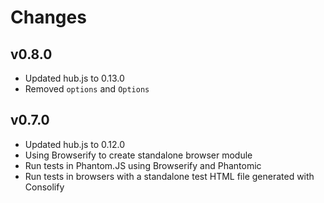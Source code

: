 # Changes

## v0.8.0

- Updated hub.js to 0.13.0
- Removed `options` and `Options`

## v0.7.0

- Updated hub.js to 0.12.0
- Using Browserify to create standalone browser module
- Run tests in Phantom.JS using Browserify and Phantomic
- Run tests in browsers with a standalone test HTML file generated with Consolify
